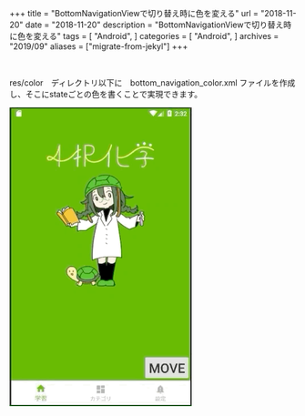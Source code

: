 +++
title = "BottomNavigationViewで切り替え時に色を変える"
url = "2018-11-20"
date = "2018-11-20"
description = "BottomNavigationViewで切り替え時に色を変える"
tags = [
    "Android",
]
categories = [
    "Android",
]
archives = "2019/09"
aliases = ["migrate-from-jekyl"]
+++

<br>

res/color　ディレクトリ以下に　bottom_navigation_color.xml ファイルを作成し、そこにstateごとの色を書くことで実現できます。

![alt](1.gif)

<script src="https://gist.github.com/O-Junpei/007d3ffed0270e0cd6fe205e3b7e41c4.js"></script>
